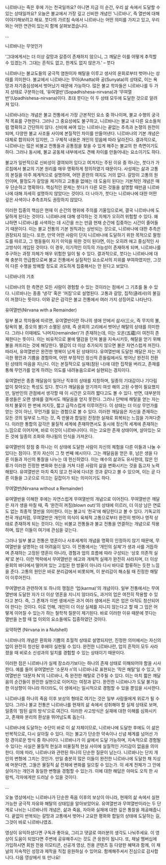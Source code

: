 니르바나는 죽은 후에 가는 천국일까요? 아니면 지금 이 순간, 우리 삶 속에서 도달할 수 있는 상태일까요?
오늘은 불교에서 가장 깊고 신비한 개념인 ‘니르바나’, 즉 열반에 대해 이야기해보려고 해요.
붓다의 가르침 속에서 니르바나는 어떤 의미를 가지고 있고, 우리와는 어떤 연관이 있는지 함께 살펴보겠습니다.

...

니르바나는 무엇인가

‘그대에게서는 더 이상 갈망과 갈증이 존재하지 않으니, 그 깨달은 이를 어떻게 추적할 수 있겠는가. 그대는 흔적도 없고, 한계도 없지 않은가.’
– 붓다

니르바나는 불교도들의 궁극적 염원이자 해탈을 이루고 생사의 윤회로부터 벗어나는 상태를 의미한다. 불교에서 니르바나는 무아(Anatta)와 공(Sunyata)의 상태로, 이는 욕망과 자기중심성에서 벗어났기 때문에 가능하다. 많은 불교 학자들은 니르바나를 두 가지 상태로 구분하는데, ‘유여열반’(Sopadhishesa-nirvana)과 ‘무여열반’(Upadhishesa-nirvana)이다. 초대 붓다는 이 두 상태 모두에 도달한 것으로 알려져 있다.

니르바나라는 개념은 불교 전통에서 가장 근본적인 요소 중 하나이며, 불교 수행의 궁극적 목표를 구현한다. 그러나 그 중요성에도 불구하고, 니르바나는 불교 내 다른 요소들처럼 명확하고 간단하지 않다. 신비에 싸여 있는 니르바나는 끝없는 추측과 논쟁의 원천이 되며, 다양한 불교 사조들 사이에 본질적인 차이를 만들어낸다. 니르바나의 기본 개념은 대체로 합의되어 있지만, 그 구체적 내용은 개인의 믿음에 따라 달라진다. 결과적으로, 니르바나는 많은 비불교 전통들과 공통점을 찾을 수 있게 해주는 불교의 한 측면이기도 하다. 그러나 동시에, 불교 공동체 내부에서도 견해 차이를 만들어내는 요소이기도 하다.

불교가 일반적으로 신비성이 결여되어 있다고 여겨지는 주된 이유 중 하나는, 붓다가 가르침에서 불교의 기본 원리를 매우 명확하게 정의하였기 때문이다. 사성제는 삶과 고통의 본질을 아주 체계적으로 설명하여, 어떤 혼란의 여지도 거의 없다. 갈망이 고통의 원인이며, 팔정도가 갈망을 제거하고 고통을 없애는 데 도움이 된다는 기본적인 개념은 매우 단순하고 명확하다. 핵심적인 문제는 붓다가 다른 모든 것들을 설명할 때만큼 니르바나에 대해 자세히 설명하지 않았다는 것이다. 더 나아가, 붓다는 니르바나에 대한 어떤 깊은 사색이나 추측조차도 권장하지 않았다.

이러한 집중의 핵심은 현재 이 순간의 행위에 주의를 기울임으로써, 결국 니르바나에 도달하게 된다는 것이다. 니르바나에 대해 생각하는 것 자체가 오히려 위험할 수 있다. 왜냐하면 니르바나를 사색하는 데 시간을 쓰는 만큼 현재 순간에 집중하는 시간이 줄어들기 때문이다. 이는 불교 전통의 기본 원칙과는 상반되는 것으로, 니르바나에 대한 추측은 권장되지 않는다. 또한, 만약 어떤 사람이 단지 니르바나에 도달하기 위한 목적으로 팔정도를 따르고, 그 행동들이 자기 이익을 위한 것이 된다면, 이는 오히려 에고 중심적인 사고방식이 개입된 것이다. 이 경우, 이기적인 이득의 가능성이 존재하게 되며, 니르바나를 추구하는 과정 자체가 매우 위험한 일이 될 수 있다. 결과적으로, 붓다는 니르바나에 대해 충분히 언급함으로써 불교 전통에서 실질적인 요소로서의 지위를 부여하였지만, 그것이 다른 수행을 방해할 정도로 과도하게 집중해서는 안 된다고 보았다.

니르바나의 기초

니르바나의 한 측면은 모든 사람이 경험할 수 있는 것이라는 점에서 그 기초를 둘 수 있다. 니르바나는 종종 ‘냉각’ 혹은 ‘꺼짐’으로 설명된다. 고통과 갈망, 집착(클레샤)의 불길이 꺼졌다는 뜻이다. 이와 같은 감각은 불교 전통에서 여러 가지 상징어로 나타난다.

유여열반(Nirvana with a Remainder)

일부 불교 학자들에 따르면, 유여열반이란 하나의 생애 안에서 삼사(三火, 즉 무지의 불, 탐욕의 불, 증오의 불)가 소멸된 상태, 즉 윤회의 고리에서 벗어난 해탈의 상태를 의미한다. 그러나 이때에도 ‘나머지(remainder)’가 존재하는데, 이는 오온(五蘊)이 여전히 존재한다는 뜻이다. 이는 비유적으로 불에 땔감을 던져 불을 지속시키듯, 해탈을 얻기 위해 불을 꺼뜨리는 것에 해당한다. 땔감이 더 이상 추가되지 않으면 불은 자연스럽게 꺼진다. 따라서, 유여열반은 완전한 행복이 남게 된 상태이다. 유여열반에 도달한 깨달은 자는 지극한 평안과 기쁨을 경험하며, 어떤 부정적인 정신적 흔들림에서도 벗어난 완전히 전환된 상태의 마음을 지닌다. 이는 본질적으로 실재(참된 나)에 대한 집착을 버리고, 존재를 통해 무언가를 얻게 하려는 의도를 내려놓음으로써 실현되는 경지이다.

유여열반은 종종 깨달음이 일어난 직후의 상태를 지칭하며, 일종의 기대감이나 기다림 없이 찾아오는 특성도 있다. 붓다가 깨달음을 얻기까지 여섯 해의 고된 수행이 필요했지만, 일반인의 관점에서 생각할 때 이 시간은 오히려 짧다고도 볼 수 있다. 반면, 대부분의 중생들은 오랜 생애를 걸쳐서도 깨달음을 얻지 못한다. 그러나 단박에 해탈을 얻는 자는 마치 불꽃이 한 번에 꺼지듯, 짧고 급작스럽게 이루어진다. 이 상태는 더 이상 무언가를 얻는 것이 아닌, 무언가를 잃는 경험으로 볼 수 있다. 이러한 깨달음은 자신을 존재하는 모든 것의 일부로 느끼는 것, 즉 만물과 합일된 진정한 실재로 회복되는 느낌을 가져다준다. 이러한 통합의 감각은 물질적 세계에 존재하면서도 동시에 정신적 세계에 존재하는 느낌으로 이어지며, 바로 이것이 니르바나이다. 이는 고요한 존재 상태이며, 살아있는 모든 것에 일종의 조화와 하나됨의 인식을 가져온다.

유여열반의 장점 중 하나는 이 상태에 도달한 사람이 자신의 체험을 다른 이들과 나눌 수 있다는 점이다. 붓자 자신이 그 첫 번째 예시이다. 그는 깨달음을 얻은 후, 남은 생을 다른 이들과 자신의 통찰을 나누는 데 헌신하였다. 이는 예수의 삶과도 유사한데, 많은 인류가 이러한 진정한 변화와 헌신을 거쳐 다른 사람의 삶을 변화시키는 것을 돕고자 노력해왔다. 유여열반은 마치 죽지 않고 천국에 다녀온 것과 같다고 볼 수 있으며, 이는 곧 다른 이들을 그곳으로 이끄는 길잡이가 되는 의미이기도 하다.

무여열반(Nirvana without a Remainder)

유여열반을 이해한 후에는 자연스럽게 무여열반의 개념으로 이어진다. 무여열반은 깨달은 자가 생을 마칠 때, 즉 ‘완전히 꺼짐(blown out)’의 상태에 이르러, 더 이상 남은 연료도 없는 최종적 열반을 의미한다. 이는 불교식 ‘천국’에 해당한다고 볼 수 있다. 기독교의 천국 개념처럼, 무여열반은 개인의 의식이 육체적 고통으로부터 완전히 벗어나 영적 상태로 존재하게 되는 것이다. 이는 비불교 전통들과 불교 전통을 연결하는 개념으로 작용하며, 많은 이들이 여기에 관심을 갖는다.

그러나 일부 불교 전통은 영혼이나 사후세계의 개념을 명확히 인정하지 않기 때문에, 무여열반을 설명하는 데 어려움이 있다. 이 전통에서는 ‘개인의 실체’가 생과 사를 거듭하며 존재하는 고정된 영혼이 아니라, 경험과 업의 흐름에 따라 구성되는 ‘상호 의존적 실체’로 본다. 이런 맥락에서 무여열반은 에고와 개체적 실재가 완전히 사라지며, 더 이상 윤회의 바다에서 떨어져 있는 고립된 한 방울이 아니라 다시 바다로 합류하는 듯한 느낌을 준다. 고통의 원인은 바로 분리감에서 비롯되며, 이 분리감이 해소될 때 진정한 해탈이 이루어진다.

무여열반과 관련하여 또 하나의 쟁점은 ‘업(karma)’의 개념이다. 일부 전통에서는 무여열반에 도달한 자가 더 이상 영혼을 지니지 않더라도, 과거의 업은 여전히 작용할 수 있다고 본다. 즉, 그 존재가 이번 생에서든 과거 여러 생에서든 지은 업은 아직도 청산되어야 한다는 것이다. 이로 인해, 개인이 더 이상 실체를 지니지 않는다고 할 때 그 업은 어떻게 이어질 수 있는가 하는 철학적 질문이 제기된다. 바로 이러한 이유 때문에 붓다는 열반을 논할 때 업 이외의 요소들에도 집중하였던 것이다.

요약하면 (Nirvana in a Nutshell)

니르바나의 개념은 환희와 기쁨의 초월적 상태로 설명되지만, 진정한 의미에서는 자신의 업이 완전히 청산된 후에야 실현될 수 있다. 완전한 니르바나란, 업의 흔적이 모두 사라졌을 때 비로소 신성과의 일치를 경험할 수 있는 상태이기 때문이다.

이러한 점은 니르바나가 실제 장소라기보다는 하나의 존재 상태로 이해되어야 함을 시사한다. 예를 들어 유여열반은 ‘소문자 n’의 니르바나로 표현되는 ‘작은 해탈’일 수 있고, 무여열반은 ‘대문자 N’의 니르바나, 즉 완전한 해탈로 간주될 수 있다. 이는 마치 짧은 깨달음의 순간들이 완전한 실현으로 이어지는 여정과 같다. 완전한 니르바나가 도달 불가능한 이상향이 아니라 하더라도, 이 생에서는 일시적으로 경험할 수 있을 뿐임을 시사한다.

니르바나를 하나의 죽음 이후 보상의 형태로 여기는 것은 일부 사람들에게 위로가 될 수 있다. 그러나 불교 전통은 니르바나를 현재의 삶 속에서 성취해야 할 실제 상태로 보며, 일종의 ‘참된 삶의 방식’으로 여긴다. 이러한 사고방식은 실재에 대한 이해를 심화시키고, 존재와 분리의 환상을 뛰어넘도록 돕는다.

니르바나에 도달하는 수단이 바로 이 삶 자체이므로, 니르바나에 도달한 후에도 이 삶은 반복적으로, 다시 살아질 수 있다. 이는 불교가 단순한 약속이나 신념 체계를 넘어선 가장 경이로운 방식 중 하나이다. 니르바나가 이 삶에서 도달 가능하며, 지속적으로 경험될 수 있다는 사실은 물질적 현실과 비물질적 현실 사이에 실질적인 거리감이 없음을 의미한다. 이에 따라, 니르바나와 관련된 하나의 단순한 질문이 남는다. 니르바나는 단지 개인의 변형에 그치는 것인가. 만일 충분히 많은 이들이 완전한 니르바나에 도달한 채 지상에 머문다면, 그들은 물질적 삶 전체에 변화를 일으킬 수 있는가. 이 세계 전체가 그 안에 살아가는 개인과 동일한 변형을 경험할 수 있는가. 이에 대한 해답은 아마도 오직 한 사람씩, 각자에게만 드러날 수 있을 것이다.

...

오늘 영상에서는 니르바나가 단순한 죽음 이후의 보상이 아니라, 현재의 삶 속에서 실현 가능한 궁극적 자유와 해탈의 상태임을 알아보았어요.
유여열반과 무여열반이라는 두 단계로 나뉘는 니르바나의 개념은, 삶과 죽음, 자아와 실재에 대한 깊은 통찰을 제공해줍니다.
끝없이 반복되는 갈망과 고통에서 벗어나 고요한 평화와 합일의 상태에 도달하는 길, 그것이 바로 니르바나였죠.

영상이 유익하셨다면 구독과 좋아요, 그리고 댓글로 여러분의 생각도 나눠주세요.
이 영상이 도움이 되었다면 주변에 공유해주시는 것도 큰 응원이 됩니다.
또, 채널 멤버십에 가입하시면 회원 전용 이모티콘, 선공개 영상, 전용 콘텐츠 등 다양한 혜택과 함께, 이 채널의 지속적인 성장과 제작을 직접 응원하실 수 있어요.
함께해주셔서 진심으로 감사합니다. 다음 영상에서 또 만나요! 